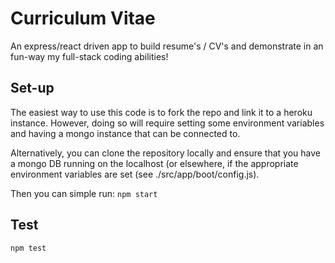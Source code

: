 # Curriculum Vitae
An express/react driven app to build resume's / CV's and demonstrate in an fun-way my full-stack coding abilities!

## Set-up
The easiest way to use this code is to fork the repo and link it to a heroku instance. However, doing so will require setting some environment variables and having a mongo instance that can be connected to.

Alternatively, you can clone the repository locally and ensure that you have a mongo DB running on the localhost (or elsewhere, if the appropriate environment variables are set (see ./src/app/boot/config.js).

Then you can simple run: 
```npm start```

## Test
```npm test```

